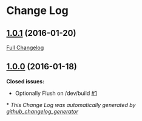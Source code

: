 # Change Log

## [1.0.1](https://github.com/gordonbanderson/weboftalent-cachekey-helper/tree/1.0.1) (2016-01-20)
[Full Changelog](https://github.com/gordonbanderson/weboftalent-cachekey-helper/compare/1.0.0...1.0.1)

## [1.0.0](https://github.com/gordonbanderson/weboftalent-cachekey-helper/tree/1.0.0) (2016-01-18)
**Closed issues:**

- Optionally Flush on /dev/build [\#1](https://github.com/gordonbanderson/weboftalent-cachekey-helper/issues/1)



\* *This Change Log was automatically generated by [github_changelog_generator](https://github.com/skywinder/Github-Changelog-Generator)*